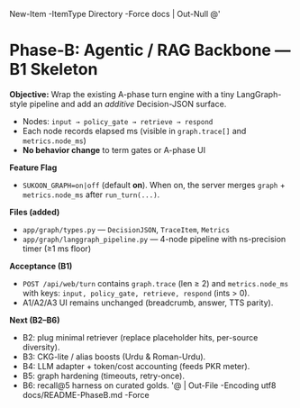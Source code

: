 New-Item -ItemType Directory -Force docs | Out-Null
@'
# Phase-B: Agentic / RAG Backbone — B1 Skeleton

**Objective:** Wrap the existing A-phase turn engine with a tiny LangGraph-style pipeline and add an *additive* Decision-JSON surface.
- Nodes: `input → policy_gate → retrieve → respond`
- Each node records elapsed ms (visible in `graph.trace[]` and `metrics.node_ms`)
- **No behavior change** to term gates or A-phase UI

**Feature Flag**
- `SUKOON_GRAPH=on|off` (default **on**). When on, the server merges `graph` + `metrics.node_ms` after `run_turn(...)`.

**Files (added)**
- `app/graph/types.py` — `DecisionJSON`, `TraceItem`, `Metrics`
- `app/graph/langgraph_pipeline.py` — 4-node pipeline with ns-precision timer (≥1 ms floor)

**Acceptance (B1)**
- `POST /api/web/turn` contains `graph.trace` (len ≥ 2) and `metrics.node_ms` with keys: `input, policy_gate, retrieve, respond` (ints > 0).
- A1/A2/A3 UI remains unchanged (breadcrumb, answer, TTS parity).

**Next (B2–B6)**
- B2: plug minimal retriever (replace placeholder hits, per-source diversity).
- B3: CKG-lite / alias boosts (Urdu & Roman-Urdu).
- B4: LLM adapter + token/cost accounting (feeds PKR meter).
- B5: graph hardening (timeouts, retry-once).
- B6: recall@5 harness on curated golds.
'@ | Out-File -Encoding utf8 docs/README-PhaseB.md -Force
